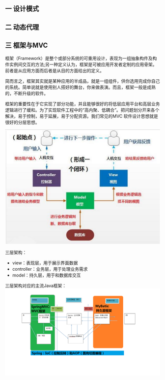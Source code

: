 ## 一 设计模式

## 二 动态代理

## 三 框架与MVC

框架（Framework）是整个或部分系统的可重用设计，表现为一组抽象构件及构件实例间交互的方法;另一种定义认为，框架是可被应用开发者定制的应用骨架。前者是从应用方面而后者是从目的方面给出的定义。  

简而言之，框架其实就是某种应用的半成品，就是一组组件，供你选用完成你自己的系统。简单说就是使用别人搭好的舞台，你来做表演。而且，框架一般是成熟的，不断升级的软件。  

框架的重要性在于它实现了部分功能，并且能够很好的将低层应用平台和高层业务逻辑进行了缓和。为了实现软件工程中的“高内聚、低耦合”。把问题划分开来各个解决，易于控制，易于延展，易于分配资源。我们常见的MVC 软件设计思想就是很好的分层思想。

![](/../images/mvc1.png)

三层架构：
- view：表现层，用于展示界面数据
- controller：业务层，用于处理业务需求
- model：持久层，用于和数据库交互

三层架构对应的主流Java框架：
![](/../images/mvc2.png)